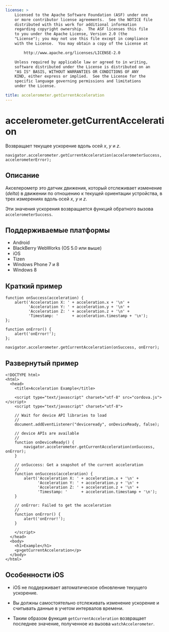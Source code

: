 ```yaml
---
license: >
    Licensed to the Apache Software Foundation (ASF) under one
    or more contributor license agreements.  See the NOTICE file
    distributed with this work for additional information
    regarding copyright ownership.  The ASF licenses this file
    to you under the Apache License, Version 2.0 (the
    "License"); you may not use this file except in compliance
    with the License.  You may obtain a copy of the License at

        http://www.apache.org/licenses/LICENSE-2.0

    Unless required by applicable law or agreed to in writing,
    software distributed under the License is distributed on an
    "AS IS" BASIS, WITHOUT WARRANTIES OR CONDITIONS OF ANY
    KIND, either express or implied.  See the License for the
    specific language governing permissions and limitations
    under the License.

title: accelerometer.getCurrentAcceleration
---
```


# accelerometer.getCurrentAcceleration

Возвращает текущее ускорение вдоль осей *x*, *y* и *z*.

    navigator.accelerometer.getCurrentAcceleration(accelerometerSuccess, accelerometerError);
    

## Описание

Акселерометр это датчик движения, который отслеживает изменение (*delta*) в движении по отношению к текущей ориентации устройства, в трех измерениях вдоль осей *x*, *y* и *z*.

Эти значения ускорения возвращается функций обратного вызова `accelerometerSuccess`.

## Поддерживаемые платформы

*   Android
*   BlackBerry WebWorks (OS 5.0 или выше)
*   iOS
*   Tizen
*   Windows Phone 7 и 8
*   Windows 8

## Краткий пример

    function onSuccess(acceleration) {
        alert('Acceleration X: ' + acceleration.x + '\n' +
              'Acceleration Y: ' + acceleration.y + '\n' +
              'Acceleration Z: ' + acceleration.z + '\n' +
              'Timestamp: '      + acceleration.timestamp + '\n');
    };
    
    function onError() {
        alert('onError!');
    };
    
    navigator.accelerometer.getCurrentAcceleration(onSuccess, onError);
    

## Развернутый пример

    <!DOCTYPE html>
    <html>
      <head>
        <title>Acceleration Example</title>
    
        <script type="text/javascript" charset="utf-8" src="cordova.js"></script>
        <script type="text/javascript" charset="utf-8">
    
        // Wait for device API libraries to load
        //
        document.addEventListener("deviceready", onDeviceReady, false);
    
        // device APIs are available
        //
        function onDeviceReady() {
            navigator.accelerometer.getCurrentAcceleration(onSuccess, onError);
        }
    
        // onSuccess: Get a snapshot of the current acceleration
        //
        function onSuccess(acceleration) {
            alert('Acceleration X: ' + acceleration.x + '\n' +
                  'Acceleration Y: ' + acceleration.y + '\n' +
                  'Acceleration Z: ' + acceleration.z + '\n' +
                  'Timestamp: '      + acceleration.timestamp + '\n');
        }
    
        // onError: Failed to get the acceleration
        //
        function onError() {
            alert('onError!');
        }
    
        </script>
      </head>
      <body>
        <h1>Example</h1>
        <p>getCurrentAcceleration</p>
      </body>
    </html>
    

## Особенности iOS

*   iOS не поддерживает автоматическое обновление текущего ускорение.

*   Вы должны самостоятельно отслеживать изменение ускорение и считывать данные в учетом интервалов времени.

*   Таким образом функция `getCurrentAcceleration` возвращает последнее значение, полученное из вызова `watchAccelerometer`.